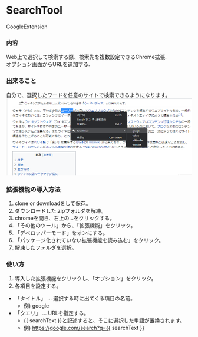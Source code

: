 # SearchTool
GoogleExtension<br>

### 内容
Web上で選択して検索する際、検索先を複数設定できるChrome拡張.<br>
オプション画面からURLを追加する.<br>

### 出来ること
自分で、選択したワードを任意のサイトで検索できるようになります。<br>
![サンプル画像](img/sample.png)

### 拡張機能の導入方法

1. clone or downloadをして保存。
1. ダウンロードした.zipフォルダを解凍。
1. chromeを開き、右上の...をクリックする。
1. 「その他のツール」から、「拡張機能」をクリック。
1. 「デベロッパーモード」をオンにする。
1. 「パッケージ化されていない拡張機能を読み込む」をクリック。
1. 解凍したフォルダを選択。

### 使い方

1. 導入した拡張機能をクリックし、「オプション」をクリック。
1. 各項目を設定する。
  - 「タイトル」    ... 選択する時に出てくる項目の名前。
    - 例) google
  - 「クエリ」      ... URLを指定する。
    - {{ searchText }}と記述すると、そこに選択した単語が置換されます。
    - 例) https://google.com/search?q={{ searchText }}